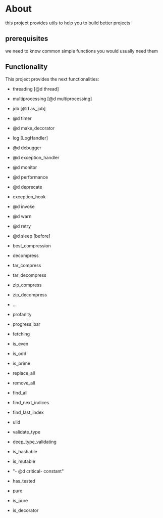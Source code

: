 # About

this project provides utils to help you to build better projects

## prerequisites

we need to know common simple functions you would usually need them

## Functionality

This project provides the next functionalities:

- threading [@d thread]
- multiprocessing [@d multiprocessing]
- job [@d as_job]
- @d timer
- @d make_decorator
- log [LogHandler]
- @d debugger
- @d exception_handler
- @d monitor
- @d performance
- @d deprecate
- exception_hook
- @d invoke
- @d warn
- @d retry
- @d sleep [before]
- best_compression
- decompress
- tar_compress
- tar_decompress
- zip_compress
- zip_decompress
- ...
- profanity
- progress_bar
- fetching
- is_even
- is_odd
- is_prime
- replace_all
- remove_all
- find_all
- find_next_indices
- find_last_index
- ulid
- validate_type
- deep_type_validating
- is_hashable
- is_mutable

- "- @d critical- constant"
- has_tested
- pure
- is_pure
- is_decorator

[//]: # (- fetching is provide a loader or a placeholder while featching data)